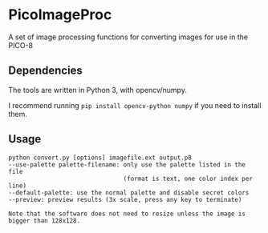 PicoImageProc
=============

A set of image processing functions for converting images for use in the PICO-8

Dependencies
------------

The tools are written in Python 3, with opencv/numpy.

I recommend running `pip install opencv-python numpy` if you need to install them.


Usage
-----

```
python convert.py [options] imagefile.ext output.p8
--use-palette palette-filename: only use the palette listed in the file
                                (format is text, one color index per line)
--default-palette: use the normal palette and disable secret colors
--preview: preview results (3x scale, press any key to terminate)

Note that the software does not need to resize unless the image is bigger than 128x128.
```